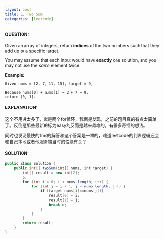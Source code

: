 ```yaml
---
layout: post
title: 1. Two Sum
categories: [leetcode]
---
```


#### QUESTION:

Given an array of integers, return **indices** of the two numbers such that they add up to a specific target.

You may assume that each input would have **exactly** one solution, and you may not use the *same* element twice.

**Example:**

```
Given nums = [2, 7, 11, 15], target = 9,

Because nums[0] + nums[1] = 2 + 7 = 9,
return [0, 1].
```

#### EXPLANATION:

这个不用讲太多了，就是两个for循环，我倒是发现，之前的题目真的有点太简单了。反倒是那些最新的标为easy的反而是越来越难的，有很多奇怪的想法。

同时也发现最快的1ms的解答和这个答案是一样的，难道leetcode的判断逻辑还会和自己本地或者他服务端当时的性能有关？

#### SOLUTION:

```java
public class Solution {
    public int[] twoSum(int[] nums, int target) {
        int[] result = new int[2];
        o:
        for (int i = 0; i < nums.length; i++) {
            for (int j = i + 1; j < nums.length; j++) {
                if (target-nums[i]==nums[j]){
                    result[0] = i;
                    result[1] = j;
                    break o;
                }
            }
        }
        return result;
    }
}
```

